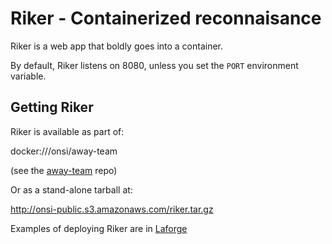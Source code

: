 # Riker - Containerized reconnaisance

Riker is a web app that boldly goes into a container.

By default, Riker listens on 8080, unless you set the `PORT` environment variable.

## Getting Riker

Riker is available as part of:

docker:///onsi/away-team

(see the [away-team](https://github.com/1701-diego/away-team) repo)

Or as a stand-alone tarball at:

http://onsi-public.s3.amazonaws.com/riker.tar.gz

Examples of deploying Riker are in [Laforge](https://github.com/1701-diego/laforge)